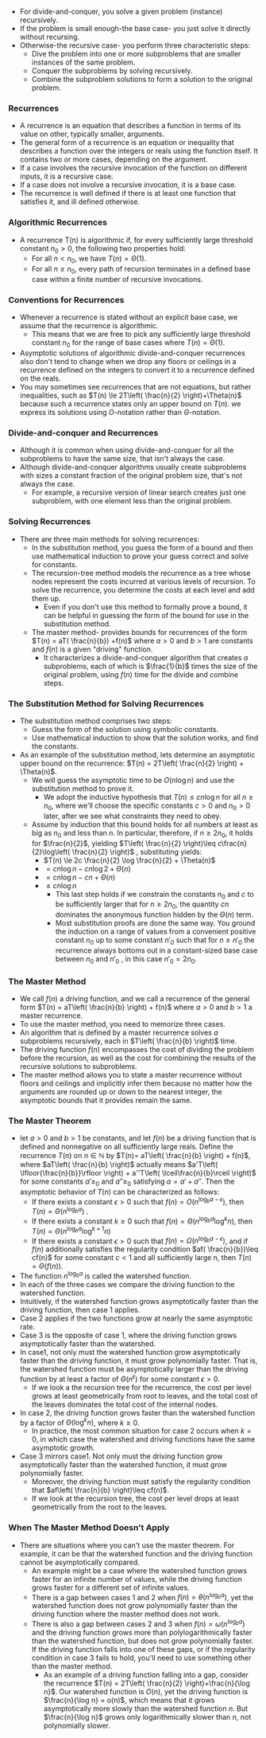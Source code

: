 - For divide-and-conquer, you solve a given problem (instance) recursively.
- If the problem is small enough-the base case- you just solve it directly without recursing.
- Otherwise-the recursive case- you perform three characteristic steps:
	- Dive the problem into one or more subproblems that are smaller instances of the same problem.
	- Conquer the subproblems by solving recursively.
	- Combine the subproblem solutions to form a solution to the original problem.
### Recurrences
- A recurrence is an equation that describes a function in terms of its value on other, typically smaller, arguments.
- The general form of a recurrence is an equation or inequality that describes a function over the integers or reals using the function itself. It contains two or more cases, depending on the argument.
- If a case involves the recursive invocation of the function on different inputs, it is a recursive case.
- If a case does not involve a recursive invocation, it is a base case.
- The recurrence is well defined if there is at least one function that satisfies it, and ill defined otherwise.
### Algorithmic Recurrences
- A recurrence T(n) is algorithmic if, for every sufficiently large threshold constant $n_0 > 0$, the following two properties hold:
	- For all $n < n_0$, we have $T(n) = \Theta(1)$.
	- For all $n \ge n_0$, every path of recursion terminates in a defined base case within a finite number of recursive invocations.
### Conventions for Recurrences
- Whenever a recurrence is stated without an explicit base case, we assume that the recurrence is algorithmic. 
	- This means that we are free to pick any sufficiently large threshold constant $n_{0}$ for the range of base cases where $T(n) = \Theta(1)$. 
- Asymptotic solutions of algorithmic divide-and-conquer recurrences also don't tend to change when we drop any floors or ceilings in a recurrence defined on the integers to convert it to a recurrence defined on the reals. 
- You may sometimes see recurrences that are not equations, but rather inequalities, such as $T(n) \le 2T\left( \frac{n}{2} \right)+\Theta(n)$ because such a recurrence states only an upper bound on $T(n)$. we express its solutions using $O$-notation rather than $\Theta$-notation. 

### Divide-and-conquer and Recurrences
- Although it is common when using divide-and-conquer for all the subproblems to have the same size, that isn't always the case.  
- Although divide-and-conquer algorithms usually create subproblems with sizes a constant fraction of the original problem size, that's not always the case. 
	- For example, a recursive version of linear search creates just one subproblem, with one element less than the original problem. 

### Solving Recurrences
- There are three main methods for solving recurrences:
	- In the substitution method, you guess the form of a bound and then use mathematical induction to prove your guess correct and solve for constants. 
	- The recursion-tree method models the recurrence as a tree whose nodes represent the costs incurred at various levels of recursion. To solve the recurrence, you determine the costs at each level and add them up. 
		- Even if you don't use this method to formally prove a bound, it can be helpful in guessing the form of the bound for use in the substitution method. 
	- The master method- provides bounds for recurrences of the form $T(n) = aT( \frac{n}{b}) +f(n)$ where $a > 0$ and $b > 1$ are constants and $f(n)$ is a given "driving" function. 
		- It characterizes a divide-and-conquer algorithm that creates $a$ subproblems, each of which is $\frac{1}{b}$ times the size of the original problem, using $f(n)$ time for the divide and combine steps. 

### The Substitution Method for Solving Recurrences
- The substitution method comprises two steps: 
	- Guess the form of the solution using symbolic constants. 
	- Use mathematical induction to show that the solution works, and find the constants. 
- As an example of the substitution method, lets determine an asymptotic upper bound on the recurrence: $T(n) = 2T\left( \frac{n}{2} \right) + \Theta(n)$. 
	- We will guess the asymptotic time to be $O(n\log n)$ and use the substitution method to prove it. 
		- We adopt the inductive hypothesis that $T(n) \le cn\log n$ for all $n \ge n_{0}$, where we'll choose the specific constants $c > 0$  and $n_0 > 0$ later, after we see what constraints they need to obey. 
	- Assume by induction that this bound holds for all numbers at least as big as $n_{0}$ and less than $n$. In particular, therefore, if $n \ge 2n_{0}$, it holds for $\frac{n}{2}$, yielding $T\left( \frac{n}{2} \right)\leq c\frac{n}{2}\log\left( \frac{n}{2} \right)$ , substituting yields: 
		- $T(n) \le 2c \frac{n}{2} \log \frac{n}{2} + \Theta(n)$ 
		- $= cn \log n - cn \log 2 + \Theta(n)$
		- $= cn \log n -cn +\Theta(n)$
		- $\le cn\log n$
			- This last step holds if we constrain the constants $n_{0}$ and $c$ to be sufficiently larger that for $n \ge 2n_{0}$, the quantity $cn$ dominates the anonymous function hidden by the $\Theta(n)$ term. 
			- Most substitution proofs are done the same way. You ground the induction on a range of values from a convenient positive constant $n_{0}$ up to some constant $n'_{0}$ such that for $n \ge n'_{0}$ the recurrence always bottoms out in a constant-sized base case between $n_{0}$ and $n'_{0}$ , in this case $n'_{0} = 2n_{0}$. 

### The Master Method
- We call $f(n)$ a driving function, and we call a recurrence of the general form $T(n) = aT\left( \frac{n}{b} \right) + f(n)$ where $a > 0$ and $b >1$ a master recurrence. 
- To use the master method, you need to memorize three cases. 
- An algorithm that is defined by a master recurrence solves $a$ subproblems recursively, each in $T\left( \frac{n}{b} \right)$ time. 
- The driving function $f(n)$ encompasses the cost of dividing the problem before the recursion, as well as the cost for combining the results of the recursive solutions to subproblems. 
- The master method allows you to state a master recurrence without floors and ceilings and implicitly infer them because no matter how the arguments are rounded up or down to the nearest integer, the asymptotic bounds that it provides remain the same. 
### The Master Theorem
- let $a >0$ and $b>1$ be constants, and let $f(n)$ be a driving function that is defined and nonnegative on all sufficiently large reals. Define the recurrence $T(n)$ on $n \in \mathbb{N}$ by $T(n)= aT\left( \frac{n}{b} \right) + f(n)$, where $aT\left( \frac{n}{b} \right)$ actually means $a'T\left( \lfloor{\frac{n}{b}}\rfloor \right) + a''T\left( \lceil\frac{n}{b}\rceil \right)$ for some constants $a' \ge_{0}$ and $a'' \ge_{0}$ satisfying $a = a' +a''$. Then the asymptotic behavior of $T(n)$ can be characterized as follows: 
	- If there exists a constant $\epsilon >0$ such that $f(n) = O(n^{\log_{b}a-\epsilon})$, then $T(n) = \Theta(n^{\log_{b}a})$ . 
	- If there exists a constant $k \ge 0$ such that $f(n) = \Theta(n^{\log_{b}a}\log^kn)$, then $T(n) =\Theta(n^{\log_{b}a}\log^{k+1}n)$
	- If there exists a constant $\epsilon>0$ such that $f(n)=\Omega(n^{\log_{b}a-\epsilon})$, and if $f(n)$ additionally satisfies the regularity condition $af( \frac{n}{b})\leq cf(n)$ for some constant $c <1$ and all sufficiently large n, then $T(n) = \Theta(f(n))$. 
- The function $n^{\log_{b}a}$ is called the watershed function. 
- In each of the three cases we compare the driving function to the watershed function. 
- Intuitively, if the watershed function grows asymptotically faster than the driving function, then case 1 applies. 
- Case 2 applies if the two functions grow at nearly the same asymptotic rate. 
- Case 3 is the opposite of case 1, where the driving function grows asymptotically faster than the watershed. 
- In case1, not only must the watershed function grow asymptotically faster than the driving function, it must grow polynomially faster. That is, the watershed function must be asymptotically larger than the driving function by at least a factor of $\Theta(n^\epsilon)$ for some constant $\epsilon>0$. 
	- If we look a the recursion tree for the recurrence, the cost per level grows at least geometrically from root to leaves, and the total cost of the leaves dominates the total cost of the internal nodes. 
- In case 2, the driving function grows faster than the watershed function by a factor of $\Theta(\log^kn)$, where $k \ge 0$. 
	- In practice, the most common situation for case 2 occurs when $k=0$, in which case the watershed and driving functions have the same asymptotic growth. 
- Case 3 mirrors case1. Not only must the driving function grow asymptotically faster than the watershed function, it must grow polynomially faster. 
	- Moreover, the driving function must satisfy the regularity condition that $af\left( \frac{n}{b} \right)\leq cf(n)$. 
	- If we look at the recursion tree, the cost per level drops at least geometrically from the root to the leaves. 
### When The Master Method Doesn't Apply
- There are situations where you can't use the master theorem. For example, it can be that the watershed function and the driving function cannot be asymptotically compared. 
	- An example might be a case where the watershed function grows faster for an infinite number of values, while the driving function grows faster for a different set of infinite values. 
	- There is a gap between cases 1 and 2 when $f(n) = \theta(n^{\log_{b}a})$, yet the watershed function does not grow polynomially faster than the driving function where the master method does not work. 
	- There is also a gap between cases 2 and 3 when $f(n) = \omega(n^{\log_{b}a})$ and the driving function grows more than polylogarithmically faster than the watershed function, but does not grow polynomially faster. If the driving function falls into one of these gaps, or if the regularity condition in case 3 fails to hold, you'll need to use something other than the master method. 
		- As an example of a driving function falling into a gap, consider the recurrence $T(n) = 2T\left( \frac{n}{2} \right)+\frac{n}{\log n}$. Our watershed function is $O(n)$, yet the driving function is $\frac{n}{\log n} = o(n)$, which means that it grows asymptotically more slowly than the watershed function $n$. But $\frac{n}{\log n}$ grows only logarithmically slower than $n$, not polynomially slower. 
